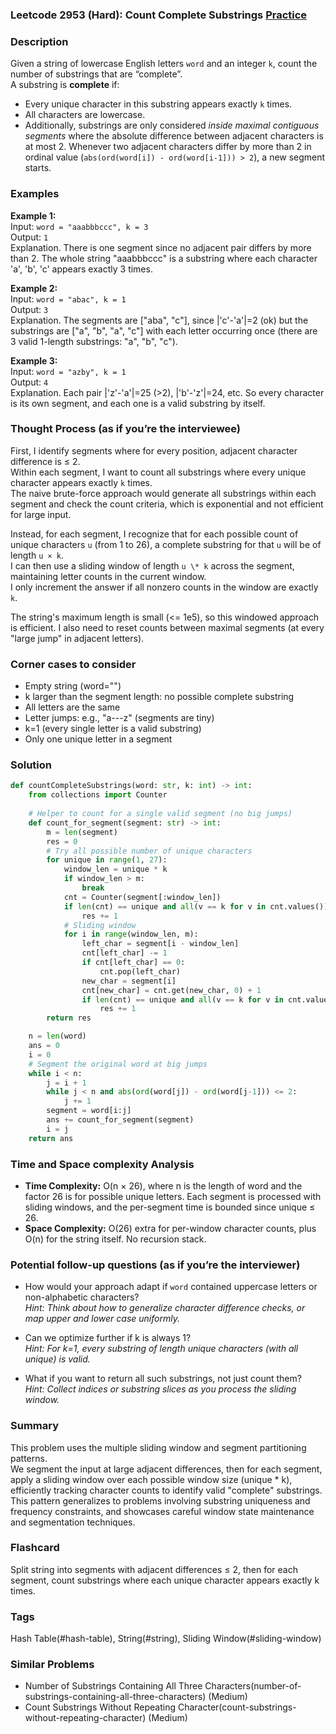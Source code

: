 ### Leetcode 2953 (Hard): Count Complete Substrings [Practice](https://leetcode.com/problems/count-complete-substrings)

### Description  
Given a string of lowercase English letters `word` and an integer `k`, count the number of substrings that are “complete”.  
A substring is **complete** if:
- Every unique character in this substring appears exactly `k` times.
- All characters are lowercase.
- Additionally, substrings are only considered *inside maximal contiguous segments* where the absolute difference between adjacent characters is at most 2. Whenever two adjacent characters differ by more than 2 in ordinal value (`abs(ord(word[i]) - ord(word[i-1])) > 2`), a new segment starts.

### Examples  

**Example 1:**  
Input: `word = "aaabbbccc", k = 3`  
Output: `1`  
Explanation. There is one segment since no adjacent pair differs by more than 2. The whole string "aaabbbccc" is a substring where each character 'a', 'b', 'c' appears exactly 3 times.

**Example 2:**  
Input: `word = "abac", k = 1`  
Output: `3`  
Explanation. The segments are ["aba", "c"], since |'c'-'a'|=2 (ok) but the substrings are ["a", "b", "a", "c"] with each letter occurring once (there are 3 valid 1-length substrings: "a", "b", "c").

**Example 3:**  
Input: `word = "azby", k = 1`  
Output: `4`  
Explanation. Each pair |'z'-'a'|=25 (>2), |'b'-'z'|=24, etc. So every character is its own segment, and each one is a valid substring by itself.

### Thought Process (as if you’re the interviewee)  
First, I identify segments where for every position, adjacent character difference is ≤ 2.  
Within each segment, I want to count all substrings where every unique character appears exactly `k` times.  
The naive brute-force approach would generate all substrings within each segment and check the count criteria, which is exponential and not efficient for large input.

Instead, for each segment, I recognize that for each possible count of unique characters `u` (from 1 to 26), a complete substring for that `u` will be of length `u × k`.  
I can then use a sliding window of length `u \* k` across the segment, maintaining letter counts in the current window.  
I only increment the answer if all nonzero counts in the window are exactly `k`.

The string's maximum length is small (<= 1e5), so this windowed approach is efficient. I also need to reset counts between maximal segments (at every "large jump" in adjacent letters).

### Corner cases to consider  
- Empty string (word="")  
- k larger than the segment length: no possible complete substring  
- All letters are the same  
- Letter jumps: e.g., "a---z" (segments are tiny)  
- k=1 (every single letter is a valid substring)  
- Only one unique letter in a segment

### Solution

```python
def countCompleteSubstrings(word: str, k: int) -> int:
    from collections import Counter
    
    # Helper to count for a single valid segment (no big jumps)
    def count_for_segment(segment: str) -> int:
        m = len(segment)
        res = 0
        # Try all possible number of unique characters
        for unique in range(1, 27):
            window_len = unique * k
            if window_len > m:
                break
            cnt = Counter(segment[:window_len])
            if len(cnt) == unique and all(v == k for v in cnt.values()):
                res += 1
            # Sliding window
            for i in range(window_len, m):
                left_char = segment[i - window_len]
                cnt[left_char] -= 1
                if cnt[left_char] == 0:
                    cnt.pop(left_char)
                new_char = segment[i]
                cnt[new_char] = cnt.get(new_char, 0) + 1
                if len(cnt) == unique and all(v == k for v in cnt.values()):
                    res += 1
        return res

    n = len(word)
    ans = 0
    i = 0
    # Segment the original word at big jumps
    while i < n:
        j = i + 1
        while j < n and abs(ord(word[j]) - ord(word[j-1])) <= 2:
            j += 1
        segment = word[i:j]
        ans += count_for_segment(segment)
        i = j
    return ans
```

### Time and Space complexity Analysis  

- **Time Complexity:** O(n × 26), where n is the length of word and the factor 26 is for possible unique letters. Each segment is processed with sliding windows, and the per-segment time is bounded since unique ≤ 26.
- **Space Complexity:** O(26) extra for per-window character counts, plus O(n) for the string itself. No recursion stack.

### Potential follow-up questions (as if you’re the interviewer)  

- How would your approach adapt if `word` contained uppercase letters or non-alphabetic characters?  
  *Hint: Think about how to generalize character difference checks, or map upper and lower case uniformly.*

- Can we optimize further if k is always 1?  
  *Hint: For k=1, every substring of length unique characters (with all unique) is valid.*

- What if you want to return all such substrings, not just count them?  
  *Hint: Collect indices or substring slices as you process the sliding window.*

### Summary
This problem uses the multiple sliding window and segment partitioning patterns.  
We segment the input at large adjacent differences, then for each segment, apply a sliding window over each possible window size (unique \* k), efficiently tracking character counts to identify valid "complete" substrings.  
This pattern generalizes to problems involving substring uniqueness and frequency constraints, and showcases careful window state maintenance and segmentation techniques.


### Flashcard
Split string into segments with adjacent differences ≤ 2, then for each segment, count substrings where each unique character appears exactly k times.

### Tags
Hash Table(#hash-table), String(#string), Sliding Window(#sliding-window)

### Similar Problems
- Number of Substrings Containing All Three Characters(number-of-substrings-containing-all-three-characters) (Medium)
- Count Substrings Without Repeating Character(count-substrings-without-repeating-character) (Medium)